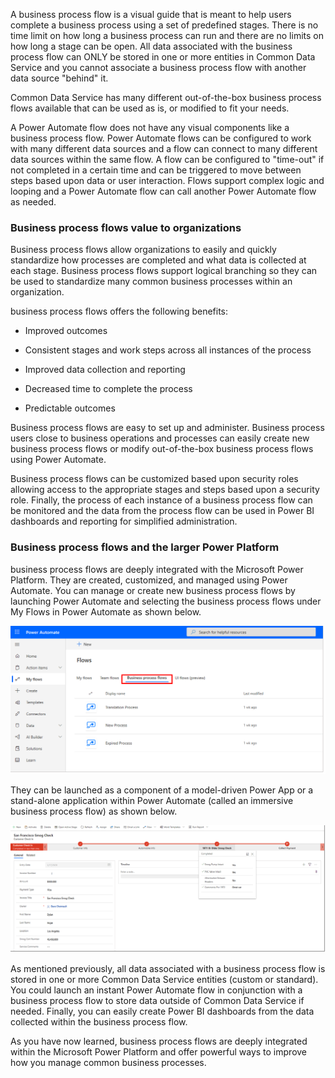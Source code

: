 A business process flow is a visual guide that is meant to help users
complete a business process using a set of predefined stages. There is
no time limit on how long a business process can run and there are no
limits on how long a stage can be open. All data associated with the
business process flow can ONLY be stored in one or more entities in
Common Data Service and you cannot associate a business process flow
with another data source "behind" it. 

Common Data Service has many different out-of-the-box business process 
flows available that can be used as is, or modified to fit your needs.

A Power Automate flow does not have any visual components like a
business process flow. Power Automate flows can be configured to work
with many different data sources and a flow can connect to many
different data sources within the same flow. A flow can be configured to
"time-out" if not completed in a certain time and can be triggered to
move between steps based upon data or user interaction. Flows support
complex logic and looping and a Power Automate flow can call
another Power Automate flow as needed.

### Business process flows value to organizations 

Business process flows allow organizations to easily and quickly
standardize how processes are completed and what data is collected at
each stage. Business process flows support logical branching so they can
be used to standardize many common business processes within an
organization.

business process flows offers the following benefits:

-   Improved outcomes

-   Consistent stages and work steps across all instances of the process

-   Improved data collection and reporting

-   Decreased time to complete the process

-   Predictable outcomes

Business process flows are easy to set up and administer. Business
process users close to business operations and processes can easily
create new business process flows or modify out-of-the-box business
process flows using Power Automate. 

Business process flows can be customized based upon security roles 
allowing access to the appropriate stages and steps based upon a 
security role. Finally, the process of each instance of a business 
process flow can be monitored and the data from the process flow can 
be used in Power BI dashboards and reporting for simplified administration.

### Business process flows and the larger Power Platform

business process flows are deeply integrated with the Microsoft Power
Platform. They are created, customized, and managed using Power
Automate. You can manage or create new business process flows by
launching Power Automate and selecting the business process flows under
My Flows in Power Automate as shown below.

![Power Automate my flows business process flows](../media/power-automate-my-flows-business-process-flows.png)

They can be launched as a component of a model-driven Power App or a stand-alone 
application within Power Automate (called an immersive business process flow) 
as shown below.

![Immersive business process flow](../media/immersive-business-process-flow.png)

As mentioned previously, all data associated with a business process
flow is stored in one or more Common Data Service entities (custom or
standard). You could launch an instant Power Automate flow in
conjunction with a business process flow to store data outside of Common
Data Service if needed. Finally, you can easily create Power BI
dashboards from the data collected within the business process flow.

As you have now learned, business process flows are deeply integrated
within the Microsoft Power Platform and offer powerful ways to
improve how you manage common business processes.